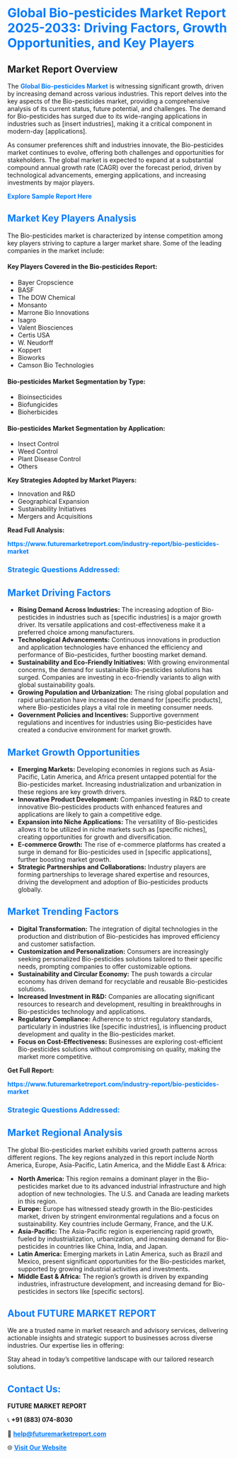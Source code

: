 <h1 style="color: #007BFF;">Global Bio-pesticides Market Report 2025-2033: Driving Factors, Growth Opportunities, and Key Players</h1>

<section id="overview">
<h2>Market Report Overview</h2>
<p>The <a href="https://www.futuremarketreport.com/industry-report/bio-pesticides-market" style="color: #007BFF; text-decoration: none;"><strong>Global Bio-pesticides Market</strong></a> is witnessing significant growth, driven by increasing demand across various industries. This report delves into the key aspects of the Bio-pesticides market, providing a comprehensive analysis of its current status, future potential, and challenges. The demand for Bio-pesticides has surged due to its wide-ranging applications in industries such as [insert industries], making it a critical component in modern-day [applications].</p>
<p>As consumer preferences shift and industries innovate, the Bio-pesticides market continues to evolve, offering both challenges and opportunities for stakeholders. The global market is expected to expand at a substantial compound annual growth rate (CAGR) over the forecast period, driven by technological advancements, emerging applications, and increasing investments by major players.</p>
</section>

<section id="overview">
<p><a href="https://www.futuremarketreport.com/request-sample/reportId=57321" style="color: #007BFF; text-decoration: none;"><strong>Explore Sample Report Here</strong></a></p>
</section>

<section id="key-players">
<h2 style="color: #007BFF;">Market Key Players Analysis</h2>
<p>The Bio-pesticides market is characterized by intense competition among key players striving to capture a larger market share. Some of the leading companies in the market include:</p>
<h4>Key Players Covered in the Bio-pesticides Report:</h4>
<ul><li>Bayer Cropscience</li><li>BASF</li><li>The DOW Chemical</li><li>Monsanto</li><li>Marrone Bio Innovations</li><li>Isagro</li><li>Valent Biosciences</li><li>Certis USA</li><li>W. Neudorff</li><li>Koppert</li><li>Bioworks</li><li>Camson Bio Technologies</li></ul>
<h4>Bio-pesticides Market Segmentation by Type:</h4>
<ul><li>Bioinsecticides</li><li>Biofungicides</li><li>Bioherbicides</li></ul>

<h4>Bio-pesticides Market Segmentation by Application:</h4>
<ul><li>Insect Control</li><li>Weed Control</li><li>Plant Disease Control</li><li>Others</li></ul>
<p><strong>Key Strategies Adopted by Market Players:</strong></p>
<ul>
<li>Innovation and R&D</li>
<li>Geographical Expansion</li>
<li>Sustainability Initiatives</li>
<li>Mergers and Acquisitions</li>
</ul>
</section>

<section>
<p><strong>Read Full Analysis: </strong></p><a href="https://www.futuremarketreport.com/industry-report/bio-pesticides-market" style="color: #007BFF; text-decoration: none;"><strong>https://www.futuremarketreport.com/industry-report/bio-pesticides-market</strong></a>
<h3 style="color: #007BFF;">Strategic Questions Addressed:</h3>
</section>

<section id="driving-factors">
<h2 style="color: #007BFF;">Market Driving Factors</h2>
<ul>
<li><strong>Rising Demand Across Industries:</strong> The increasing adoption of Bio-pesticides in industries such as [specific industries] is a major growth driver. Its versatile applications and cost-effectiveness make it a preferred choice among manufacturers.</li>
<li><strong>Technological Advancements:</strong> Continuous innovations in production and application technologies have enhanced the efficiency and performance of Bio-pesticides, further boosting market demand.</li>
<li><strong>Sustainability and Eco-Friendly Initiatives:</strong> With growing environmental concerns, the demand for sustainable Bio-pesticides solutions has surged. Companies are investing in eco-friendly variants to align with global sustainability goals.</li>
<li><strong>Growing Population and Urbanization:</strong> The rising global population and rapid urbanization have increased the demand for [specific products], where Bio-pesticides plays a vital role in meeting consumer needs.</li>
<li><strong>Government Policies and Incentives:</strong> Supportive government regulations and incentives for industries using Bio-pesticides have created a conducive environment for market growth.</li>
</ul>
</section>

<section id="growth-opportunities">
<h2 style="color: #007BFF;">Market Growth Opportunities</h2>
<ul>
<li><strong>Emerging Markets:</strong> Developing economies in regions such as Asia-Pacific, Latin America, and Africa present untapped potential for the Bio-pesticides market. Increasing industrialization and urbanization in these regions are key growth drivers.</li>
<li><strong>Innovative Product Development:</strong> Companies investing in R&D to create innovative Bio-pesticides products with enhanced features and applications are likely to gain a competitive edge.</li>
<li><strong>Expansion into Niche Applications:</strong> The versatility of Bio-pesticides allows it to be utilized in niche markets such as [specific niches], creating opportunities for growth and diversification.</li>
<li><strong>E-commerce Growth:</strong> The rise of e-commerce platforms has created a surge in demand for Bio-pesticides used in [specific applications], further boosting market growth.</li>
<li><strong>Strategic Partnerships and Collaborations:</strong> Industry players are forming partnerships to leverage shared expertise and resources, driving the development and adoption of Bio-pesticides products globally.</li>
</ul>
</section>

<section id="trending-factors">
<h2 style="color: #007BFF;">Market Trending Factors</h2>
<ul>
<li><strong>Digital Transformation:</strong> The integration of digital technologies in the production and distribution of Bio-pesticides has improved efficiency and customer satisfaction.</li>
<li><strong>Customization and Personalization:</strong> Consumers are increasingly seeking personalized Bio-pesticides solutions tailored to their specific needs, prompting companies to offer customizable options.</li>
<li><strong>Sustainability and Circular Economy:</strong> The push towards a circular economy has driven demand for recyclable and reusable Bio-pesticides solutions.</li>
<li><strong>Increased Investment in R&D:</strong> Companies are allocating significant resources to research and development, resulting in breakthroughs in Bio-pesticides technology and applications.</li>
<li><strong>Regulatory Compliance:</strong> Adherence to strict regulatory standards, particularly in industries like [specific industries], is influencing product development and quality in the Bio-pesticides market.</li>
<li><strong>Focus on Cost-Effectiveness:</strong> Businesses are exploring cost-efficient Bio-pesticides solutions without compromising on quality, making the market more competitive.</li>
</ul>
</section>

<section>
<p><strong>Get Full Report: </strong></p><a href="https://www.futuremarketreport.com/industry-report/bio-pesticides-market" style="color: #007BFF; text-decoration: none;"><strong>https://www.futuremarketreport.com/industry-report/bio-pesticides-market</strong></a>
<h3 style="color: #007BFF;">Strategic Questions Addressed:</h3>
</section>


<section id="regional-analysis">
<h2 style="color: #007BFF;">Market Regional Analysis</h2>
<p>The global Bio-pesticides market exhibits varied growth patterns across different regions. The key regions analyzed in this report include North America, Europe, Asia-Pacific, Latin America, and the Middle East & Africa:</p>
<ul>
<li><strong>North America:</strong> This region remains a dominant player in the Bio-pesticides market due to its advanced industrial infrastructure and high adoption of new technologies. The U.S. and Canada are leading markets in this region.</li>
<li><strong>Europe:</strong> Europe has witnessed steady growth in the Bio-pesticides market, driven by stringent environmental regulations and a focus on sustainability. Key countries include Germany, France, and the U.K.</li>
<li><strong>Asia-Pacific:</strong> The Asia-Pacific region is experiencing rapid growth, fueled by industrialization, urbanization, and increasing demand for Bio-pesticides in countries like China, India, and Japan.</li>
<li><strong>Latin America:</strong> Emerging markets in Latin America, such as Brazil and Mexico, present significant opportunities for the Bio-pesticides market, supported by growing industrial activities and investments.</li>
<li><strong>Middle East & Africa:</strong> The region’s growth is driven by expanding industries, infrastructure development, and increasing demand for Bio-pesticides in sectors like [specific sectors].</li>
</ul>
</section>

<footer>
<h2 style="color: #007BFF;">About FUTURE MARKET REPORT</h2>
<p>We are a trusted name in market research and advisory services, delivering actionable insights and strategic support to businesses across diverse industries. Our expertise lies in offering:</p>

<p>Stay ahead in today’s competitive landscape with our tailored research solutions.</p>

<h2 style="color: #007BFF;">Contact Us:</h2>
<p><strong>FUTURE MARKET REPORT</strong></p>
<p>📞 <strong>+91 (883) 074-8030</strong></p>
<p>📧 <strong><a href="mailto:help@futuremarketreport.com" style="color: #007BFF;">help@futuremarketreport.com</a></strong></p>
<p>🌐 <strong><a href="https://www.futuremarketreport.com/" style="color: #007BFF;">Visit Our Website</a></strong></p>
</footer>